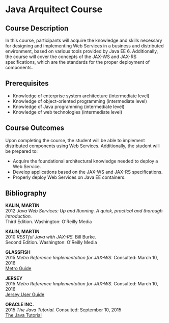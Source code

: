 # Java Arquitect Course

## Course Description

In this course, participants will acquire the knowledge and skills necessary for designing and implementing Web Services in a business and distributed environment, based on various tools provided by Java EE 6. Additionally, the course will cover the concepts of the JAX-WS and JAX-RS specifications, which are the standards for the proper deployment of components.

## Prerequisites

- Knowledge of enterprise system architecture (intermediate level)
- Knowledge of object-oriented programming (intermediate level)
- Knowledge of Java programming (intermediate level)
- Knowledge of web technologies (intermediate level)

## Course Outcomes

Upon completing the course, the student will be able to implement distributed components using Web Services. Additionally, the student will be prepared to:

- Acquire the foundational architectural knowledge needed to deploy a Web Service.
- Develop applications based on the JAX-WS and JAX-RS specifications.
- Properly deploy Web Services on Java EE containers.

## Bibliography

**KALIN, MARTIN**  
2012 *Java Web Services: Up and Running. A quick, practical and thorough introduction.*  
Third Edition. Washington: O'Reilly Media

**KALIN, MARTIN**  
2010 *RESTful Java with JAX-RS.* Bill Burke.  
Second Edition. Washington: O'Reilly Media

**GLASSFISH**  
2015 *Metro Reference Implementation for JAX-WS.* Consulted: March 10, 2016  
[Metro Guide](http://metro.java.net/guide/)

**JERSEY**  
2015 *Metro Reference Implementation for JAX-WS.* Consulted: March 10, 2016  
[Jersey User Guide](https://jersey.java.net/nonav/documentation/latest/user-guide.html)

**ORACLE INC.**  
2015 *The Java Tutorial.* Consulted: September 10, 2015  
[The Java Tutorial](http://docs.oracle.com/javase/tutorial/)
